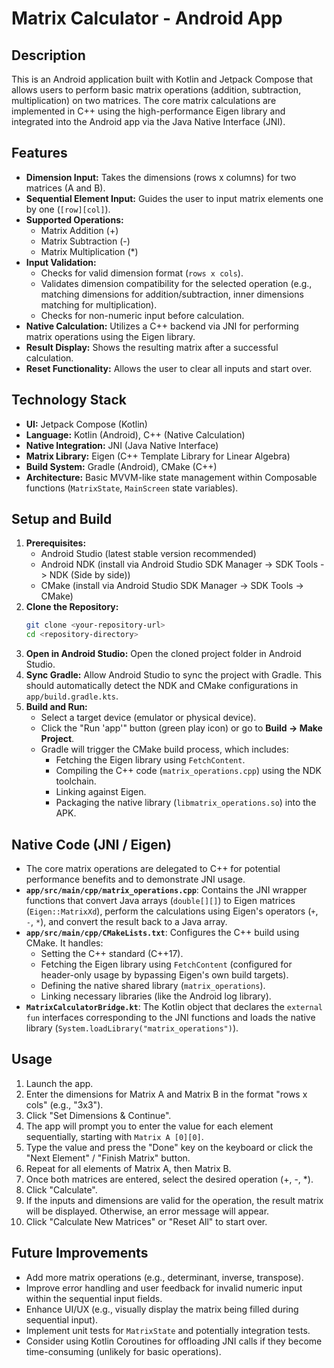 # Matrix Calculator - Android App

## Description

This is an Android application built with Kotlin and Jetpack Compose that allows users to perform basic matrix operations (addition, subtraction, multiplication) on two matrices. The core matrix calculations are implemented in C++ using the high-performance Eigen library and integrated into the Android app via the Java Native Interface (JNI).

## Features

* **Dimension Input:** Takes the dimensions (rows x columns) for two matrices (A and B).
* **Sequential Element Input:** Guides the user to input matrix elements one by one (`[row][col]`).
* **Supported Operations:**
    * Matrix Addition (+)
    * Matrix Subtraction (-)
    * Matrix Multiplication (*)
* **Input Validation:**
    * Checks for valid dimension format (`rows x cols`).
    * Validates dimension compatibility for the selected operation (e.g., matching dimensions for addition/subtraction, inner dimensions matching for multiplication).
    * Checks for non-numeric input before calculation.
* **Native Calculation:** Utilizes a C++ backend via JNI for performing matrix operations using the Eigen library.
* **Result Display:** Shows the resulting matrix after a successful calculation.
* **Reset Functionality:** Allows the user to clear all inputs and start over.

## Technology Stack

* **UI:** Jetpack Compose (Kotlin)
* **Language:** Kotlin (Android), C++ (Native Calculation)
* **Native Integration:** JNI (Java Native Interface)
* **Matrix Library:** Eigen (C++ Template Library for Linear Algebra)
* **Build System:** Gradle (Android), CMake (C++)
* **Architecture:** Basic MVVM-like state management within Composable functions (`MatrixState`, `MainScreen` state variables).

## Setup and Build

1.  **Prerequisites:**
    * Android Studio (latest stable version recommended)
    * Android NDK (install via Android Studio SDK Manager -> SDK Tools -> NDK (Side by side))
    * CMake (install via Android Studio SDK Manager -> SDK Tools -> CMake)
2.  **Clone the Repository:**
    ```bash
    git clone <your-repository-url>
    cd <repository-directory>
    ```
3.  **Open in Android Studio:** Open the cloned project folder in Android Studio.
4.  **Sync Gradle:** Allow Android Studio to sync the project with Gradle. This should automatically detect the NDK and CMake configurations in `app/build.gradle.kts`.
5.  **Build and Run:**
    * Select a target device (emulator or physical device).
    * Click the "Run 'app'" button (green play icon) or go to **Build -> Make Project**.
    * Gradle will trigger the CMake build process, which includes:
        * Fetching the Eigen library using `FetchContent`.
        * Compiling the C++ code (`matrix_operations.cpp`) using the NDK toolchain.
        * Linking against Eigen.
        * Packaging the native library (`libmatrix_operations.so`) into the APK.

## Native Code (JNI / Eigen)

* The core matrix operations are delegated to C++ for potential performance benefits and to demonstrate JNI usage.
* **`app/src/main/cpp/matrix_operations.cpp`**: Contains the JNI wrapper functions that convert Java arrays (`double[][]`) to Eigen matrices (`Eigen::MatrixXd`), perform the calculations using Eigen's operators (`+`, `-`, `*`), and convert the result back to a Java array.
* **`app/src/main/cpp/CMakeLists.txt`**: Configures the C++ build using CMake. It handles:
    * Setting the C++ standard (C++17).
    * Fetching the Eigen library using `FetchContent` (configured for header-only usage by bypassing Eigen's own build targets).
    * Defining the native shared library (`matrix_operations`).
    * Linking necessary libraries (like the Android log library).
* **`MatrixCalculatorBridge.kt`**: The Kotlin object that declares the `external fun` interfaces corresponding to the JNI functions and loads the native library (`System.loadLibrary("matrix_operations")`).

## Usage

1.  Launch the app.
2.  Enter the dimensions for Matrix A and Matrix B in the format "rows x cols" (e.g., "3x3").
3.  Click "Set Dimensions & Continue".
4.  The app will prompt you to enter the value for each element sequentially, starting with `Matrix A [0][0]`.
5.  Type the value and press the "Done" key on the keyboard or click the "Next Element" / "Finish Matrix" button.
6.  Repeat for all elements of Matrix A, then Matrix B.
7.  Once both matrices are entered, select the desired operation (+, -, *).
8.  Click "Calculate".
9.  If the inputs and dimensions are valid for the operation, the result matrix will be displayed. Otherwise, an error message will appear.
10. Click "Calculate New Matrices" or "Reset All" to start over.

## Future Improvements

* Add more matrix operations (e.g., determinant, inverse, transpose).
* Improve error handling and user feedback for invalid numeric input within the sequential input fields.
* Enhance UI/UX (e.g., visually display the matrix being filled during sequential input).
* Implement unit tests for `MatrixState` and potentially integration tests.
* Consider using Kotlin Coroutines for offloading JNI calls if they become time-consuming (unlikely for basic operations).
